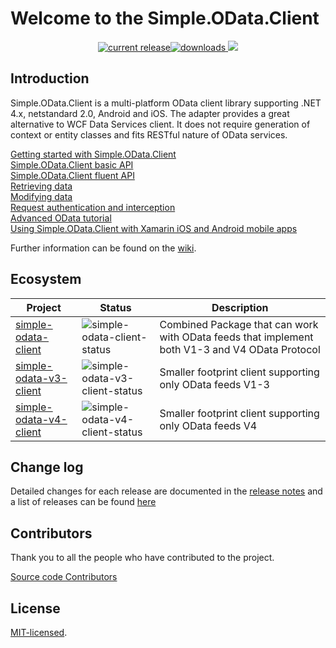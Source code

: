 # Welcome to the Simple.OData.Client

<p align="center">
<a href="https://www.nuget.org/packages/Simple.OData.Client/"><img src="https://img.shields.io/nuget/v/Simple.OData.Client.svg" alt="current release"><img src="https://img.shields.io/nuget/dt/Simple.OData.Client.svg" alt="downloads" />
</a>
 <a href="https://gitter.im/simple-odata-client/community"><img src="https://badges.gitter.im/gitterHQ/gitter.png"></a>
</p>

## Introduction

Simple.OData.Client is a multi-platform OData client library supporting .NET 4.x, netstandard 2.0, Android and iOS. The adapter provides a great alternative to WCF Data Services client. It does not require generation of context or entity classes and fits RESTful nature of OData services.

[Getting started with Simple.OData.Client](https://github.com/object/Simple.OData.Client/wiki/Getting-started-with-Simple.OData.Client)  
[Simple.OData.Client basic API](https://github.com/object/Simple.OData.Client/wiki/Simple.OData.Client-basic-API)  
[Simple.OData.Client fluent API](https://github.com/object/Simple.OData.Client/wiki/Simple.OData.Client-fluent-API)  
[Retrieving data](https://github.com/object/Simple.OData.Client/wiki/Retrieving-data)  
[Modifying data](https://github.com/object/Simple.OData.Client/wiki/Modifying-data)  
[Request authentication and interception](https://github.com/object/Simple.OData.Client/wiki/Request-authentication-and-interception)   
[Advanced OData tutorial](https://github.com/object/Simple.OData.Client/wiki/Advanced-OData-tutorial)   
[Using Simple.OData.Client with Xamarin iOS and Android mobile apps](https://github.com/object/Simple.OData.Client/wiki/Using-Simple.OData.Client-with-Xamarin-iOS-and-Android-mobile-apps)   


Further information can be found on the [wiki](https://github.com/object/Simple.OData.Client/wiki).

## Ecosystem

| Project | Status | Description |
|---------|--------|-------------|
| [simple-odata-client]        | ![simple-odata-client-status] | Combined Package that can work with OData feeds that implement both V1-3 and V4 OData Protocol
| [simple-odata-v3-client]        | ![simple-odata-v3-client-status] | Smaller footprint client supporting only OData feeds V1-3
| [simple-odata-v4-client]       | ![simple-odata-v4-client-status] | Smaller footprint client supporting only OData feeds V4

[simple-odata-client]: https://www.nuget.org/packages/Simple.OData.Client/
[simple-odata-v3-client]: https://www.nuget.org/packages/Simple.OData.v3.Client/
[simple-odata-v4-client]: https://www.nuget.org/packages/Simple.OData.v4.Client/

[simple-odata-client-status]: https://img.shields.io/nuget/v/Simple.OData.Client.svg
[simple-odata-v3-client-status]: https://img.shields.io/nuget/v/Simple.OData.v3.Client.svg
[simple-odata-v4-client-status]: https://img.shields.io/nuget/v/Simple.OData.v4.Client.svg


## Change log

Detailed changes for each release are documented in the [release notes](https://github.com/object/Simple.OData.Client/blob/master/RELEASE_NOTES.md)
 and a list of releases can be found [here](https://github.com/object/simple.odata.client/releases)

## Contributors

Thank you to all the people who have contributed to the project.

<a href="https://github.com/object/Simple.OData.Client/graphs/contributors">Source code Contributors</a>



## License
<a href="http://opensource.org/licenses/MIT">MIT-licensed</a>.
